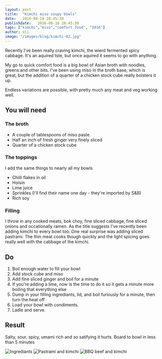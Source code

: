 ```yaml
---
layout: post
title:  "Kimchi miso soupy bowls"
date:   2016-08-18 20:45:30
publishdate:   2016-08-18 20:45:30
tags: ["kimchi","miso","comfort food", "2016"]
author: oli
image: "/images/blog/kimchi-02.jpg"
---
```


Recently I've been really craving kimchi, the wierd fermented spicy cabbage.  It's an aquired tste, but once aquired it seems to go with anything.  

My go to quick comfort food is a big bowl of Asian broth with noodles, greens and other bits.  I've been using miso in the broth base, which is great, but the addition of a quarter of a chicken stock cube really bolsters it up.  

Endless variations are possible, with pretty much any meat and veg working well.


## You will need

### The broth

* A couple of tablespoons of miso paste.
* Half an inch of fresh ginger very finely sliced
* Quarter of a chicken stock cube

### The toppings

I add the same things to nearly all my bowls

* Chilli flakes in oil
* Hoisin
* Lime juice
* Sprinkles (I'll find their name one day - they're imported by S&B)
* Rich soy

### Filling

I throw in any cooked meats, bok choy, fine sliced cabbage, fine sliced onions and occationally ramen.  As the title suggests I've recently been adding kimchi to every bowl too.  One real surprise was adding sliced pastrami.  The thin meat cooks though quickly and the light spicing goes really well with the cabbage of the kimchi.

## Do

1. Boil enough water to fill your bowl
2. Add stock cube and miso
4. Add fine sliced ginger and boil for a minute
5. If you're adding a lime, now is the time to do it so it gets a minute more boiling that everything else
6. Dump in your filling ingrediants, lid, and boil furiously for a minute, then turn the heat off
7. Load your bowl with condiments.
8. Ladle and serve.


## Result

Salty, sour, spicy, umami rich and so satifying it hurts.  Board to bowl in less than 5 minutes

![Ingrediants](/images/blog/kimchi-00.jpg)
![Pastrami and kimchi](/images/blog/kimchi-01.jpg)
![BBQ beef and kimchi](/images/blog/kimchi-02.jpg)

